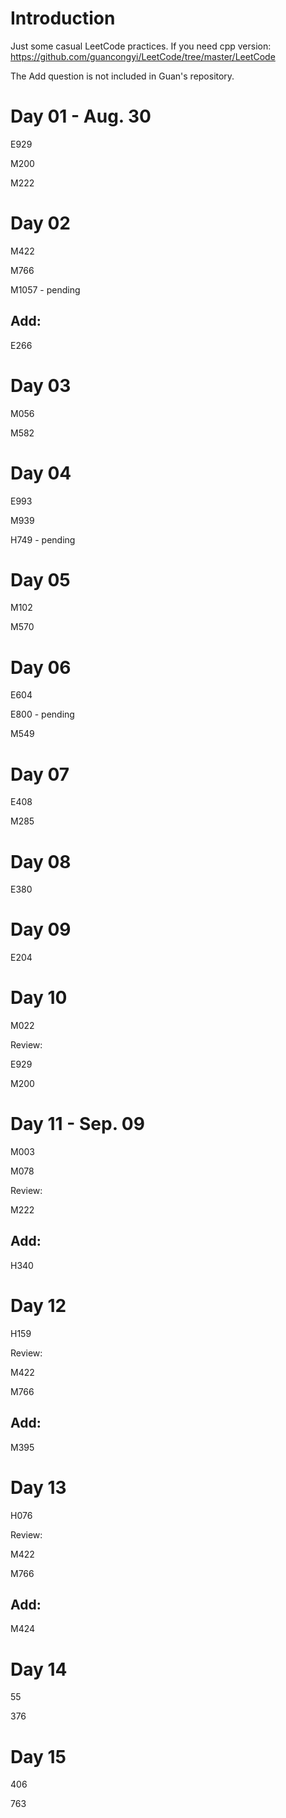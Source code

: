 # Introduction
Just some casual LeetCode practices.
If you need cpp version:
https://github.com/guancongyi/LeetCode/tree/master/LeetCode

The Add question is not included in Guan's repository.



# Day 01 - Aug. 30

E929

M200

M222



# Day 02

M422

M766

M1057 - pending

## Add:

E266



# Day 03

M056

M582



# Day 04

E993

M939

H749 - pending



# Day 05

M102

M570



# Day 06

E604

E800 - pending

M549



# Day 07

E408

M285



# Day 08

E380



# Day 09

E204



# Day 10

M022

Review:

E929

M200



# Day 11 - Sep. 09

M003

M078

Review:

M222

## Add:

H340



# Day 12

H159

Review:

M422

M766

## Add:

M395

# Day 13

H076

Review:

M422

M766

## Add:

M424



# Day 14

55

376



# Day 15

406

763